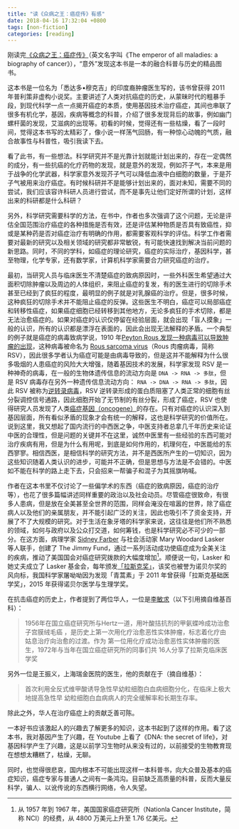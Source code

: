 ```yaml
---
title: "读《众病之王：癌症传》有感"
date: 2018-04-16 17:32:04 +0800
tags: [non-fiction]
categories: [reading]
---
```


刚读完[《众病之王：癌症传》](https://book.douban.com/subject/5336588/)（英文名字叫《The emperor of all maladies: a biography of cancer》），“意外”发现这本书是一本的融合科普与历史的精品图书。

<!--more-->

这本书是一位名为「悉达多•穆克吉」的印度裔肿瘤医生写的，该书曾获得 2011 年普利策非虚构小说奖。主要讲述了人类对抗癌症的历史，从蒙昧时代的粗暴手段，到现代科学一点一点揭开癌症的本质，使用基因技术治疗癌症，其间也串联了很多有机化学，基因，疾病等概念的科普，介绍了很多发现背后的故事，例如幽门螺杆菌的发现，艾滋病的出现等。初看的时候，觉得还有一些枯燥，看了一段时间，觉得这本书写的太精彩了，像小说一样荡气回肠，有一种惊心动魄的气质，融合故事性与科普性，吸引我读下去。

看了此书，有一些想法。科学研究并不是光靠计划就能计划出来的，存在一定偶然的成分，有一些抗癌的化疗药物的发现，就是意外的发现，例如芥子气，本来是用于战争的化学武器，科学家意外发现芥子气可以降低血液中白细胞的数量，于是芥子气被用来治疗癌症。有时候科研并不是能够计划出来的，面对未知，需要不同的尝试，我们应该容许科研人员进行尝试，而不是事先让他们定好所谓的计划，这样出来的科研都是什么科研？

另外，科学研究需要科学的方法，在书中，作者也多次强调了这个问题，无论是评估全国范围治疗癌症的各种措施是否有效，还是评估某种物质是否具有致癌性，抑或是某种药是否对癌症治疗有明确的作用，都需要客观科学的评估。科学工作者需要对最新的研究以及相关领域的研究都非常敏锐，有可能快速找到解决当前问题的新思路。同时，不同的学科，如癌症的理论研究，癌症的实际治疗，基因科学，甚至物理，化学专家，还有数学家，计算机科学家需要合力研究癌症的治疗。

最初，当研究人员与临床医生不清楚癌症的致病原因时，一些外科医生希望通过大面积切除肿瘤以及周边的人体组织，来阻止癌症的复发，有的医生进行的切除手术甚至已经到了疯狂的程度，最明显的例子就是对乳腺癌的治疗。但是，很多时候，这种疯狂的切除手术并不能阻止癌症的反弹。这些医生不明白，癌症可以局部癌症和转移性癌症，如果癌症细胞已经转移到其他地方，无论多疯狂的手术切除，都是无法治愈癌症的。如果对癌症的认识仅停留在经验层面，就会出现「盲人摸象」一般的认识，所有的认识都是漂浮在表面的，因此会出现无法解释的矛盾。一个典型的例子就是癌症的病毒致病学说，1910 年[Peyton Rous 发现一种病毒可以导致肿瘤的出现](http://centennial.rucares.org/index.php?page=Cancer)，这种病毒被命名为 [Rous sarcoma virus](https://en.wikipedia.org/wiki/Rous_sarcoma_virus)（Rous 肉瘤病毒，简称 RSV），因此很多学者认为癌症可能是由病毒导致的，但是这并不能解释为什么很多吸烟的人患癌症的风险大大增强，随着基因技术的发展，科学家发现 RSV 是一种神奇的病毒，在一般的生物体遗传信息的流动方向是 `DNA -> RNA -> 多肽`，但是 RSV 病毒存在另外一种遗传信息流动方向： `RNA -> DNA -> RNA -> 多肽`，因此 RSV 被称为[逆转录病毒](https://zh.wikipedia.org/wiki/%E9%80%86%E8%BD%AC%E5%BD%95%E7%97%85%E6%AF%92)，RSV 逆转录形成的蛋白质阻塞了人类正常的细胞有丝分裂调控信号通路，因此细胞开始了无节制的有丝分裂，形成了癌症，RSV 也使得研究人员发现了人类[癌症基因（oncogene）](http://www.thelancet.com/pdfs/journals/lanonc/PIIS1470204508703383.pdf)的存在。只有对癌症的认识深入到基因层面，所有看似矛盾的现象才会有统一的解释，这也是科学研究的价值所在。说到这里，我又想起了国内流行的中西医之争，中医支持者总拿几千年历史来论证中医的合理性，但是问题的关键并不在这里，诚然中医里有一些经验的东西可能对治疗疾病有用，但是为什么有用呢，到底是如何作用的，机理何在，中医能给的东西寥寥。相信西医，是相信科学的研究方法，并不是西医所产生的一切知识，因为这些知识随着人类认识的进步，可能并不正确，但是思想与方法是不会错的。中医如不能在科学的路上走下去，只会招来一帮骗子和混子为其摇旗呐喊。

作者在这本书里不仅讨论了一些偏学术的东西（癌症的致病原因，癌症的治疗等），也花了很多篇幅讲述同样重要的政治以及社会动员。尽管癌症很致命，有很多人患病，但是放在全美甚至全世界的范围，同样会淹没在喧嚣的世界，除了癌症病人以及他们的亲属朋友，并不能引起广泛的关注，因此也吸引不了资金支持，开展了不了大规模的研究。对于生活在象牙塔的科学家来说，这往往是他们所不熟悉的领域，如何与政府以及公众打交道，如何筹钱，也是科学研究必不可少的一部分。在这方面，病理学家 [Sidney Farber](https://en.wikipedia.org/wiki/Sidney_Farber) 与社会活动家 Mary Woodard Lasker 等人联手，创建了 The Jimmy Fund，通过一系列活动成功使癌症成为全美关注的疾病，推动了美国国会对癌症研究拨款的大幅度增加[^1]。顺便说一句，Lasker 和她丈夫成立了 Lasker 基金会，每年颁发[「拉斯克奖」](https://en.wikipedia.org/wiki/Lasker_Award)，该奖也被誉为诺贝尔奖的风向标，我国科学家屠呦呦因为发现「青蒿素」于 2011 年曾获得「拉斯克基础医学奖」，2015 年获得诺贝尔医学与生理学奖。

在抗击癌症的历史上，作者提到了两位华人，一位是[李敏求](http://m.medsci.cn/article/show_article.do?id=90f18822979)（以下引用摘自维基百科）：

> 1956年在国立癌症研究所与Hertz一道，用叶酸拮抗剂的甲氨蝶呤成功治愈子宫膜绒毛癌
，是历史上第一次用化疗治愈恶性实体肿瘤，标志着化疗由姑息治疗向治愈的过渡。作为
第一位用化疗成功治愈恶性实体肿瘤的医生，1972年与当年在国立癌症研究所的同事们共
16人分享了拉斯克临床医学奖

另外一位是王振义，上海瑞金医院的医生，他的贡献在于（摘自维基）：

> 首次利用全反式维甲酸诱导急性早幼粒细胞白血病细胞分化，在临床上极大地提高急性早
幼粒细胞白血病病人的完全缓解率和长期生存率。

除此之外，华人在治疗癌症上的贡献乏善可陈。

一本好书应该激起人的兴趣去了解更多的知识，这本书起到了这样的作用。看了这本书，我对基因产生了兴趣，在 Youtube 上看了《DNA: the secret of life》，对基因科学产生了兴趣，这是以前学习生物时从来没有过的，以前接受的生物教育现在想想太糟糕了，枯燥，无聊。

同时，也觉得很悲哀，国内根本不可能出现这样一本科普书，向大众普及基本的癌症知识，癌症专家与普通人之间有一条鸿沟。目前缺乏高质量的科普，反而大量反科学，骗人、以讹传讹的东西横行网络，令人失望。

[^1]: 从 1957 年到 1967 年，美国国家癌症研究所（Nationla Cancer Institute，简称 NCI）的经费，从 4800 万美元上升至 1.76 亿美元。
